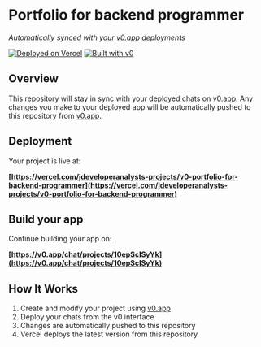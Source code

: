 # Portfolio for backend programmer

*Automatically synced with your [v0.app](https://v0.app) deployments*

[![Deployed on Vercel](https://img.shields.io/badge/Deployed%20on-Vercel-black?style=for-the-badge&logo=vercel)](https://vercel.com/jdeveloperanalysts-projects/v0-portfolio-for-backend-programmer)
[![Built with v0](https://img.shields.io/badge/Built%20with-v0.app-black?style=for-the-badge)](https://v0.app/chat/projects/10epScISyYk)

## Overview

This repository will stay in sync with your deployed chats on [v0.app](https://v0.app).
Any changes you make to your deployed app will be automatically pushed to this repository from [v0.app](https://v0.app).

## Deployment

Your project is live at:

**[https://vercel.com/jdeveloperanalysts-projects/v0-portfolio-for-backend-programmer](https://vercel.com/jdeveloperanalysts-projects/v0-portfolio-for-backend-programmer)**

## Build your app

Continue building your app on:

**[https://v0.app/chat/projects/10epScISyYk](https://v0.app/chat/projects/10epScISyYk)**

## How It Works

1. Create and modify your project using [v0.app](https://v0.app)
2. Deploy your chats from the v0 interface
3. Changes are automatically pushed to this repository
4. Vercel deploys the latest version from this repository
